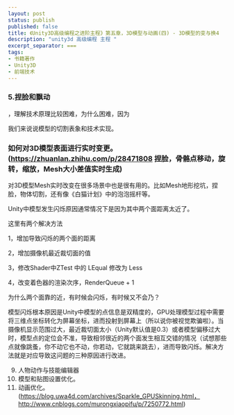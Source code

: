 ```yaml
---
layout: post
status: publish
published: false
title: 《Unity3D高级编程之进阶主程》第五章，3D模型与动画(四) - 3D模型的变与换4
description: "unity3d 高级编程 主程 "
excerpt_separator: ===
tags:
- 书籍著作
- Unity3D
- 前端技术
---
```


### 5.捏脸和飘动

，理解技术原理比较困难，为什么困难，因为

我们来说说模型的切割表象和技术实现。

###	如何对3D模型表面进行实时变更。(https://zhuanlan.zhihu.com/p/28471808 捏脸，骨骼点移动，旋转，缩放，Mesh大小差值实时生成)

对3D模型Mesh实时改变在很多场景中也是很有用的。比如Mesh地形挖坑，捏脸，物体切割，还有像《白猫计划》中的泡泡摇杆等。


Unity中模型发生闪烁原因通常情况下是因为其中两个面距离太近了。 

这里有两个解决方法 

1，增加导致闪烁的两个面的距离

2，增加摄像机最近裁切面的值

3，修改Shader中ZTest 中的 LEqual 修改为 Less

4，改变着色器的渲染次序，RenderQueue + 1


为什么两个面靠的近，有时候会闪烁，有时候又不会乃？ 

模型闪烁根本原因是Unity中模型的点信息是双精度的，GPU处理模型过程中需要将三维点坐标转化为屏幕坐标，进而投射到屏幕上（所以说你被视觉欺骗啦）。当摄像机显示范围过大，最近裁切面太小（Unity默认值是0.3）或者模型偏移过大时，模型点的定位会不准，导致相邻很近的两个面发生相互交错的情况（试想那些点就像跳蚤，你不动它也不动，你若动，它就跳来跳去），进而导致闪烁。解决方法就是对应导致这问题的三种原因进行改进。 



9.	人物动作与技能编辑器
11.	模型和贴图设置优化。
12.	动画优化。(https://blog.uwa4d.com/archives/Sparkle_GPUSkinning.html，http://www.cnblogs.com/murongxiaopifu/p/7250772.html)

